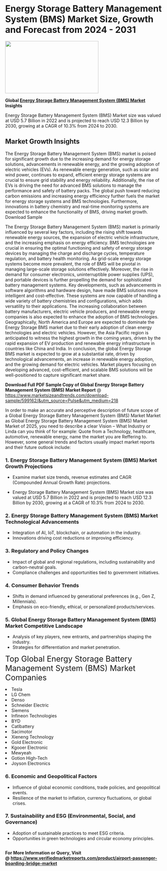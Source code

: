 <H1>Energy Storage Battery Management System (BMS) Market Size, Growth and Forecast from 2024 - 2031</H1><img class="aligncenter size-medium wp-image-584254" src="https://thirdeyenews.in/wp-content/uploads/2024/09/Global-Market-Research-300x168.jpeg" alt="" width="300" height="168" /><p><strong>Global&nbsp;<a href="https://www.marketsizeandtrends.com/download-sample/599162/&amp;utm_source=Pulse&amp;utm_medium=218">Energy Storage Battery Management System (BMS) Market</a> Insights</strong></p><p>Energy Storage Battery Management System (BMS) Market size was valued at USD 5.7 Billion in 2022 and is projected to reach USD 12.3 Billion by 2030, growing at a CAGR of 10.3% from 2024 to 2030.</p><p><h2>Market Growth Insights</h2> <p>The Energy Storage Battery Management System (BMS) market is poised for significant growth due to the increasing demand for energy storage solutions, advancements in renewable energy, and the growing adoption of electric vehicles (EVs). As renewable energy generation, such as solar and wind power, continues to expand, efficient energy storage systems are crucial to ensure grid stability and energy reliability. Additionally, the rise of EVs is driving the need for advanced BMS solutions to manage the performance and safety of battery packs. The global push toward reducing carbon emissions and increasing energy efficiency further fuels the market for energy storage systems and BMS technologies. Furthermore, innovations in battery chemistry and real-time monitoring systems are expected to enhance the functionality of BMS, driving market growth. Download Sample </p> <p>The Energy Storage Battery Management System (BMS) market is primarily influenced by several key factors, including the rising shift towards renewable energy sources, the expansion of electric vehicle infrastructure, and the increasing emphasis on energy efficiency. BMS technologies are crucial in ensuring the optimal functioning and safety of energy storage devices by managing the charge and discharge cycles, temperature regulation, and battery health monitoring. As grid-scale energy storage systems become more prevalent, the role of BMS will be pivotal in managing large-scale storage solutions effectively. Moreover, the rise in demand for consumer electronics, uninterruptible power supplies (UPS), and portable devices is further propelling the demand for sophisticated battery management systems. Key developments, such as advancements in software algorithms and hardware design, have made BMS solutions more intelligent and cost-effective. These systems are now capable of handling a wide variety of battery chemistries and configurations, which adds versatility to their applications. The increasing collaboration between battery manufacturers, electric vehicle producers, and renewable energy companies is also expected to enhance the adoption of BMS technologies. Geographically, North America and Europe are expected to dominate the Energy Storage BMS market due to their early adoption of clean energy technologies and electric vehicles. However, the Asia Pacific region is anticipated to witness the highest growth in the coming years, driven by the rapid expansion of EV production and renewable energy infrastructure in countries like China and India. In conclusion, the global Energy Storage BMS market is expected to grow at a substantial rate, driven by technological advancements, an increase in renewable energy adoption, and the growing demand for electric vehicles. Market players focusing on developing advanced, cost-efficient, and scalable BMS solutions will be well-positioned to capture significant market share. </p><p><span class=""><strong>Download Full PDF Sample Copy of Global Energy Storage Battery Management System (BMS) Market Report</strong> @ <a href="https://www.marketsizeandtrends.com/download-sample/599162/&amp;utm_source=Pulse&amp;utm_medium=218" target="_blank">https://www.marketsizeandtrends.com/download-sample/599162/&amp;utm_source=Pulse&amp;utm_medium=218</a></span></p><p>In order to make an accurate and perceptive description of future scope of a Global&nbsp;Energy Storage Battery Management System (BMS) Market Market as Global&nbsp;Energy Storage Battery Management System (BMS) Market Market of 2025, you need to describe a clear Vision &ndash; What Industry or Linda can you think of for example: Quote from a Technology, healthcare, automotive, renewable energy, name the market you are Reffering to. However, some general trends and factors usually impact market reports and their future outlook include:</p><h3>1.&nbsp;<strong>Energy Storage Battery Management System (BMS) Market Growth Projections</strong></h3><ul><li>Examine market size trends, revenue estimates and CAGR (Compounded Annual Growth Rate) projections.</li><li><p>Energy Storage Battery Management System (BMS) Market size was valued at USD 5.7 Billion in 2022 and is projected to reach USD 12.3 Billion by 2030, growing at a CAGR of 10.3% from 2024 to 2030.</p></li></ul><h3>2.&nbsp;<strong>Energy Storage Battery Management System (BMS) Market Technological Advancements</strong></h3><ul><li>Integration of AI, IoT, blockchain, or automation in the industry.</li><li>Innovations driving cost reductions or improving efficiency.</li></ul><h3>3.&nbsp;<strong>Regulatory and Policy Changes</strong></h3><ul><li>Impact of global and regional regulations, including sustainability and carbon-neutral goals.</li><li>Compliance challenges and opportunities tied to government initiatives.</li></ul><h3>4.&nbsp;<strong>Consumer Behavior Trends</strong></h3><ul><li>Shifts in demand influenced by generational preferences (e.g., Gen Z, Millennials).</li><li>Emphasis on eco-friendly, ethical, or personalized products/services.</li></ul><h3>5.&nbsp;<strong>Global Energy Storage Battery Management System (BMS) Market Competitive Landscape</strong></h3><ul><li>Analysis of key players, new entrants, and partnerships shaping the industry.</li><li>Strategies for differentiation and market penetration.</li></ul><p data-pm-slice="1 1 []"><span style="color: inherit; font-family: inherit; font-size: 25px;">Top Global Energy Storage Battery Management System (BMS) Market Companies</span></p><div class="" data-test-id=""><p><li>Tesla</li><li> LG Chem</li><li> Denso</li><li> Schneider Electric</li><li> Siemens</li><li> Infineon Technologies</li><li> BYD</li><li> Catlbattery</li><li> Sacimotor</li><li> Xieneng Technology</li><li> Gold Electronic</li><li> Kgooer Electronic</li><li> Mewyeah</li><li> Gotion High-Tech</li><li> Joyson Electronics</li></p></div><h3>6.&nbsp;<strong>Economic and Geopolitical Factors</strong></h3><ul><li>Influence of global economic conditions, trade policies, and geopolitical events.</li><li>Resilience of the market to inflation, currency fluctuations, or global crises.</li></ul><h3>7.&nbsp;<strong>Sustainability and ESG (Environmental, Social, and Governance)</strong></h3><ul><li>Adoption of sustainable practices to meet ESG criteria.</li><li>Opportunities in green technologies and circular economy principles.</li></ul><h2><strong style="font-size: 14px;">For More Information or Query, Visit @&nbsp;</strong><a style="background-color: #ffffff; font-size: 14px;" href="https://www.marketsizeandtrends.com/report/energy-storage-battery-management-system-bms-market/" target="_blank">https://www.verifiedmarketreports.com/product/airport-passenger-boarding-bridge-market</a></h2>
